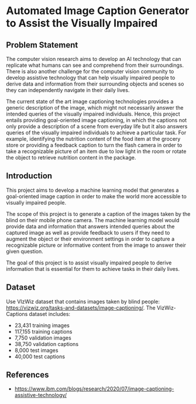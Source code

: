 # Automated Image Caption Generator to Assist the Visually Impaired

## Problem Statement

The computer vision research aims to develop an AI technology that can replicate what humans can see and comprehend from their surroundings. There is also another challenge for the computer vision community to develop assistive technology that can help visually impaired people to derive data and information from their surrounding objects and scenes so they can independently navigate in their daily lives. 

The current state of the art image captioning technologies provides a generic description of the image, which might not necessarily answer the intended queries of the visually impaired individuals. Hence, this project entails providing goal-oriented image captioning, in which the captions not only provide a description of a scene from everyday life but it also answers queries of the visually impaired individuals to achieve a particular task. For example, identifying the nutrition content of the food item at the grocery store or providing a feedback caption to turn the flash camera in order to take a recognizable picture of an item due to low light in the room or rotate the object to retrieve nutrition content in the package.

## Introduction

This project aims to develop a machine learning model that generates a goal-oriented image caption in order to make the world more accessible to visually impaired people. 

The scope of this project is to generate a caption of the images taken by the blind on their mobile phone camera. The machine learning model would provide data and information that answers intended queries about the captured image as well as provide feedback to users if they need to augment the object or their environment settings in order to capture a recognizable picture or informative content from the image to answer their given question.

The goal of this project is to assist visually impaired people to derive information that is essential for them to achieve tasks in their daily lives.

## Dataset

Use VIzWiz dataset that contains images taken by blind people: https://vizwiz.org/tasks-and-datasets/image-captioning/. The VizWiz-Captions dataset includes:
- 23,431 training images
- 117,155 training captions
- 7,750 validation images
- 38,750 validation captions
- 8,000 test images
- 40,000 test captions


## References
- https://www.ibm.com/blogs/research/2020/07/image-captioning-assistive-technology/